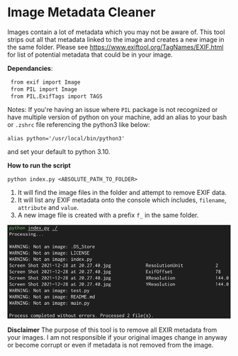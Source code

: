 # Image Metadata Cleaner 
 Images contain a lot of metadata which you may not be aware of. This tool strips out all that metadata linked to the image and creates a new image in the same folder. Please see https://www.exiftool.org/TagNames/EXIF.html for list of potential metadata that could be in your image.
 
 **Dependancies**:
 ```
  from exif import Image
  from PIL import Image
  from PIL.ExifTags import TAGS
 ```
 
 Notes:
 If you're having an issue where `PIL` package is not recognized or have multiple version of python on your machine, add an alias to your bash or `.zshrc` file referencing the python3 like below:
 ```
 alias python='/usr/local/bin/python3'
 ```
 and set your default to python 3.10.
 
 **How to run the script**
 ```
 python index.py <ABSOLUTE_PATH_TO_FOLDER>
 ```
 1. It will find the image files in the folder and attempt to remove EXIF data.
 2. It will list any EXIF metadata onto the console which includes, `filename`, `attribute` and `value`.
 3. A new image file is created with a prefix `f_` in the same folder.

![Output example from CLI](https://raw.githubusercontent.com/shyamo/image-metadata-cleaner/master/assets/example-cli.png)

**Disclaimer**
The purpose of this tool is to remove all EXIR metadata from your images. I am not responsible if your original images change in anyway or become corrupt or even if  metadata is not removed from the image. 
